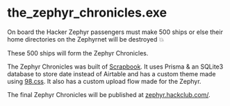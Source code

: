 # the_zephyr_chronicles.exe

On board the Hacker Zephyr passengers must make 500 ships or else their home directories on the Zephyrnet will be destroyed 💥

These 500 ships will form the Zephyr Chronicles.

The Zephyr Chronicles was built of [Scrapbook](https://github.com/hackclub/scrapbook). It uses Prisma & an SQLite3 database to store date instead of Airtable and has a custom theme made using [98.css](https://jdan.github.io/98.css/). It also has a custom upload flow made for the Zephyr.

The final Zephyr Chronicles will be published at [zephyr.hackclub.com/](https://zephyr.hackclub.com/).
